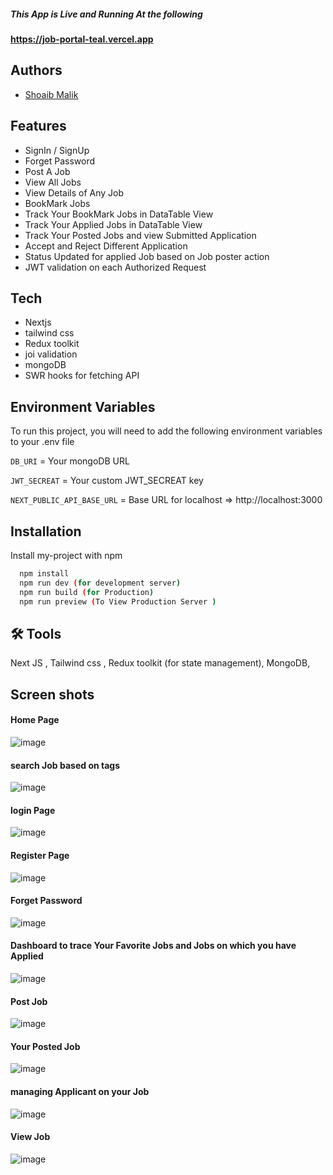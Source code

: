 ##### This App is Live and Running At the following
#### https://job-portal-teal.vercel.app

## Authors

- [Shoaib Malik](https://github.com/ShoaibMalik10205)

## Features

- SignIn / SignUp
- Forget Password
- Post A Job
- View  All Jobs
- View Details of Any Job
- BookMark Jobs
- Track Your BookMark Jobs in DataTable View
- Track Your Applied Jobs in DataTable View 
- Track Your Posted Jobs and view Submitted Application 
- Accept and Reject Different Application 
- Status Updated for applied Job based on Job poster action 
- JWT validation on each Authorized Request


## Tech
- Nextjs
- tailwind css
- Redux toolkit
- joi validation
- mongoDB
- SWR hooks for fetching API 

## Environment Variables

To run this project, you will need to add the following environment variables to your .env file

`DB_URI` = Your mongoDB URL

`JWT_SECREAT` = Your custom JWT_SECREAT key

`NEXT_PUBLIC_API_BASE_URL` =  Base URL for localhost  => http://localhost:3000


## Installation

Install my-project with npm

```bash
  npm install
  npm run dev (for development server)
  npm run build (for Production)
  npm run preview (To View Production Server )
```
    
    

## 🛠 Tools

Next JS , 
Tailwind css ,
Redux toolkit (for state management),
MongoDB, 


## Screen shots

#### Home Page 
![image](https://github.com/ShoaibMalik10205/Job-Listing-portal/assets/162782538/927c13d9-2b04-4f03-8fc0-ec0d41f147c7)


#### search Job based on tags
![image](https://github.com/ShoaibMalik10205/Job-Listing-portal/assets/162782538/96a7e76a-3638-4aad-a28c-fe19c40696e7)


#### login Page
![image](https://github.com/ShoaibMalik10205/Job-Listing-portal/assets/162782538/444a0fa6-7577-4fb6-9627-507cd4967b42)


#### Register Page
![image](https://github.com/ShoaibMalik10205/Job-Listing-portal/assets/162782538/2859500b-7eb1-4cf6-ab0a-bc2631b4877b)


#### Forget Password 
![image](https://github.com/ShoaibMalik10205/Job-Listing-portal/assets/162782538/ac29a012-5029-4a5b-8d3d-c964a8404c2b)


#### Dashboard to trace Your Favorite Jobs and Jobs on which you have Applied 
![image](https://github.com/ShoaibMalik10205/Job-Listing-portal/assets/162782538/2af94268-9bff-4d43-9e6e-ea55aa0bf1af)


#### Post Job
![image](https://github.com/ShoaibMalik10205/Job-Listing-portal/assets/162782538/ec710f9d-663b-4f28-9ae9-960a03c7b1b4)

#### Your Posted Job
![image](https://github.com/ShoaibMalik10205/Job-Listing-portal/assets/162782538/59979a90-5b57-47f1-8d91-8c926c314aa4)

#### managing Applicant on your Job
![image](https://github.com/ShoaibMalik10205/Job-Listing-portal/assets/162782538/4f5a28a3-fc6c-4d94-8c24-5c5a6d33734e)

#### View Job 
![image](https://github.com/ShoaibMalik10205/Job-Listing-portal/assets/162782538/92d05eef-a84d-4e23-a6c5-c3d724045d9e)







